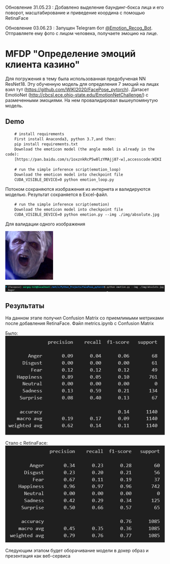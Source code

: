 Обновление 31.05.23 : Добавлено выделение баундинг-бокса лица и его поворот, масштабирование и приведение координа с помощью RetinaFace

Обновление 03.06.23 : Запущен Telegram бот [@Emotion_Recog_Bot](https://t.me/emotion_recog_bot). Отправляете ему фото с лицом человека, получаете эмоцию на лице.
# MFDP "Определение эмоций клиента казино"

Для погружения в тему была использованная предобученая NN ResNet18. 
Эту обученную модель для определения 7 эмоций на лицах взял тут (https://github.com/WIKI2020/FacePose_pytorch). 
Датасет EmotioNet (http://cbcsl.ece.ohio-state.edu/EmotionNetChallenge/) с размеченными эмоциями. На нем провалидировал вышеупомянутую модель.

## Demo
```
    # install requirements
    First install Anaconda3, python 3.7,and then:
    pip install requirements.txt
    Download the emoticon model (the angle model is already in the code):
    [https://pan.baidu.com/s/1oxznkRcP5w8lzYMAjj87-w],accesscode:WIKI
    
    # run the simple inference script(emotion_loop)
    Download the emoticon model into checkpoint file
    CUDA_VISIBLE_DEVICE=0 python emotion_loop.py
```   
Потоком сохраняются изображения из интернета и валидируются моделью. Результат сохраняется в Excel-файл.

```
    # run the simple inference script(emotion)
    Download the emoticon model into checkpoint file
    CUDA_VISIBLE_DEVICE=0 python emotion.py --img ./img/absolute.jpg
``` 
Для валидации одного изображения

<img src="https://github.com/Sergey-Kit/MFDP_Emotion_Recognition/blob/main/img/absolute.jpg" width=30% height=30%>

![image](https://github.com/Sergey-Kit/MFDP_Emotion_Recognition/blob/main/img/power.jpg)

## Результаты

На данном этапе получил Confusion Matrix со приемлимыми метриками после добавления RetinaFace. 
Файл metrics.ipynb с Confusion Matrix

Было:
         ![image](https://github.com/Sergey-Kit/MFDP_Emotion_Recognition/blob/main/img/results.jpg)

Стало с RetinaFace:
![image](https://github.com/Sergey-Kit/MFDP_Emotion_Recognition/blob/main/img/results_v2.jpg)

Следующим этапом будет оборачивание модели в докер образ и презентация как веб-сервиса

